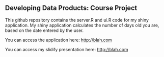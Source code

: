 ## Developing Data Products: Course Project

This github repository contains the server.R and ui.R code for my shiny application. My shiny application calculates the number of days old you are, based on the date entered by the user. 

You can access the application here: http://blah.com

You can access my slidify presentation here: http://blah.com
